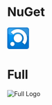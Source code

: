 # NuGet
![NuGet Logo](https://raw.githubusercontent.com/cavity-project/logo/master/nuget.png "This is the logo used for NuGet packages.")

# Full
![Full Logo](https://raw.githubusercontent.com/cavity-project/logo/master/528%C3%97528.png "This is the full-sized logo.")

